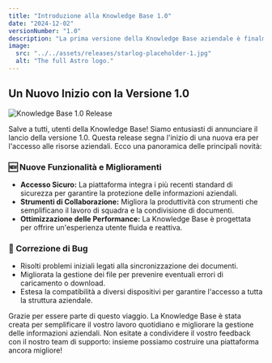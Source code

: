 ```yaml
---
title: "Introduzione alla Knowledge Base 1.0"
date: "2024-12-02"
versionNumber: "1.0"
description: "La prima versione della Knowledge Base aziendale è finalmente live!"
image:
  src: "../../assets/releases/starlog-placeholder-1.jpg"
  alt: "The full Astro logo."
---
```


## Un Nuovo Inizio con la Versione 1.0

![Knowledge Base 1.0 Release](../../assets/releases/starlog-placeholder-1.jpg)

Salve a tutti, utenti della Knowledge Base! Siamo entusiasti di annunciare il lancio della versione 1.0. Questa release segna l'inizio di una nuova era per l'accesso alle risorse aziendali. Ecco una panoramica delle principali novità:

### 🆕 Nuove Funzionalità e Miglioramenti

- **Accesso Sicuro:** La piattaforma integra i più recenti standard di sicurezza per garantire la protezione delle informazioni aziendali.
- **Strumenti di Collaborazione:** Migliora la produttività con strumenti che semplificano il lavoro di squadra e la condivisione di documenti.
- **Ottimizzazione delle Performance:** La Knowledge Base è progettata per offrire un'esperienza utente fluida e reattiva.

### 🐞 Correzione di Bug

- Risolti problemi iniziali legati alla sincronizzazione dei documenti.
- Migliorata la gestione dei file per prevenire eventuali errori di caricamento o download.
- Estesa la compatibilità a diversi dispositivi per garantire l'accesso a tutta la struttura aziendale.

Grazie per essere parte di questo viaggio. La Knowledge Base è stata creata per semplificare il vostro lavoro quotidiano e migliorare la gestione delle informazioni aziendali. Non esitate a condividere il vostro feedback con il nostro team di supporto: insieme possiamo costruire una piattaforma ancora migliore!
